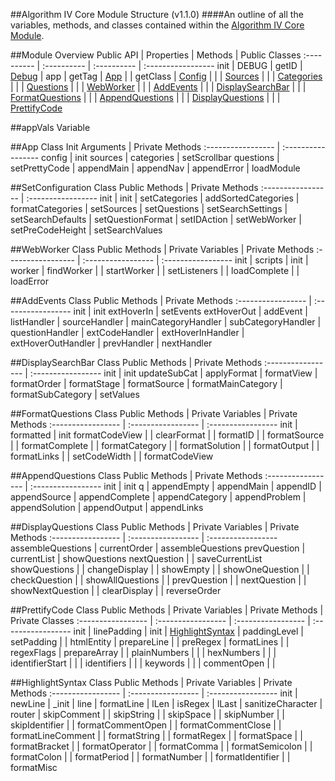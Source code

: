 ##Algorithm IV Core Module Structure (v1.1.0)
####An outline of all the variables, methods, and classes contained within the [Algorithm IV Core Module](https://github.com/imaginate/algorithmIV/blob/master/src/algorithmIVCore.js).


##Module Overview
Public API  | Properties  | Methods     | Public Classes
:---------- | :---------- | :---------- | :-----------------
init        | DEBUG       | getID       | [Debug](#debug-class)
            | app         | getTag      | [App](#app-class)
            |             | getClass    | [Config](#config-class)
            |             |             | [Sources](#sources-class)
            |             |             | [Categories](#categories-class)
            |             |             | [Questions](#questions-class)
            |             |             | [WebWorker](#webworker-class)
            |             |             | [AddEvents](#addevents-class)
            |             |             | [DisplaySearchBar](#displaysearchbar-class)
            |             |             | [FormatQuestions](#formatquestions-class)
            |             |             | [AppendQuestions](#appendquestions-class)
            |             |             | [DisplayQuestions](#displayquestions-class)
            |             |             | [PrettifyCode](#prettifycode-class)

##appVals Variable


##App Class
Init Arguments     | Private Methods
:----------------- | :-----------------
config             | init
sources            | 
categories         | setScrollbar
questions          | setPrettyCode
                   | appendMain
                   | appendNav
                   | appendError
                   | loadModule

##SetConfiguration Class
Public Methods     | Private Methods
:----------------- | :-----------------
init               | init
                   | setCategories
                   | addSortedCategories
                   | formatCategories
                   | setSources
                   | setQuestions
                   | setSearchSettings
                   | setSearchDefaults
                   | setQuestionFormat
                   | setIDAction
                   | setWebWorker
                   | setPreCodeHeight
                   | setSearchValues

##WebWorker Class
Public Methods     | Private Variables  | Private Methods
:----------------- | :----------------- | :-----------------
init               | scripts            | init
                   | worker             | findWorker
                   |                    | startWorker
                   |                    | setListeners
                   |                    | loadComplete
                   |                    | loadError

##AddEvents Class
Public Methods     | Private Methods
:----------------- | :-----------------
init               | init
extHoverIn         | setEvents
extHoverOut        | addEvent
                   | listHandler
                   | sourceHandler
                   | mainCategoryHandler
                   | subCategoryHandler
                   | questionHandler
                   | extCodeHandler
                   | extHoverInHandler
                   | extHoverOutHandler
                   | prevHandler
                   | nextHandler

##DisplaySearchBar Class
Public Methods     | Private Methods
:----------------- | :-----------------
init               | init
updateSubCat       | applyFormat
                   | formatView
                   | formatOrder
                   | formatStage
                   | formatSource
                   | formatMainCategory
                   | formatSubCategory
                   | setValues

##FormatQuestions Class
Public Methods     | Private Variables  | Private Methods
:----------------- | :----------------- | :-----------------
init               | formatted          | init
formatCodeView     |                    | clearFormat
                   |                    | formatID
                   |                    | formatSource
                   |                    | formatComplete
                   |                    | formatCategory
                   |                    | formatSolution
                   |                    | formatOutput
                   |                    | formatLinks
                   |                    | setCodeWidth
                   |                    | formatCodeView

##AppendQuestions Class
Public Methods     | Private Methods
:----------------- | :-----------------
init               | init
q                  | appendEmpty
                   | appendMain
                   | appendID
                   | appendSource
                   | appendComplete
                   | appendCategory
                   | appendProblem
                   | appendSolution
                   | appendOutput
                   | appendLinks

##DisplayQuestions Class
Public Methods     | Private Variables  | Private Methods
:----------------- | :----------------- | :-----------------
assembleQuestions  | currentOrder       | assembleQuestions
prevQuestion       | currentList        | showQuestions
nextQuestion       |                    | saveCurrentList
showQuestions      |                    | changeDisplay
                   |                    | showEmpty
                   |                    | showOneQuestion
                   |                    | checkQuestion
                   |                    | showAllQuestions
                   |                    | prevQuestion
                   |                    | nextQuestion
                   |                    | showNextQuestion
                   |                    | clearDisplay
                   |                    | reverseOrder

##PrettifyCode Class
Public Methods     | Private Variables  | Private Methods    | Private Classes
:----------------- | :----------------- | :----------------- | :-----------------
init               | linePadding        | init               | [HighlightSyntax](#highlightsyntax-class)
                   | paddingLevel       | setPadding         |
                   | htmlEntity         | prepareLine        |
                   | preRegex           | formatLines        |
                   | regexFlags         | prepareArray       |
                   | plainNumbers       |                    |
                   | hexNumbers         |                    |
                   | identifierStart    |                    |
                   | identifiers        |                    |
                   | keywords           |                    |
                   | commentOpen        |                    |

##HighlightSyntax Class
Public Methods     | Private Variables  | Private Methods
:----------------- | :----------------- | :-----------------
init               | newLine            | _init
                   | line               | formatLine
                   | lLen               | isRegex
                   | lLast              | sanitizeCharacter
                   | router             | skipComment
                   |                    | skipString
                   |                    | skipSpace
                   |                    | skipNumber
                   |                    | skipIdentifier
                   |                    | formatCommentOpen
                   |                    | formatCommentClose
                   |                    | formatLineComment
                   |                    | formatString
                   |                    | formatRegex
                   |                    | formatSpace
                   |                    | formatBracket
                   |                    | formatOperator
                   |                    | formatComma
                   |                    | formatSemicolon
                   |                    | formatColon
                   |                    | formatPeriod
                   |                    | formatNumber
                   |                    | formatIdentifier
                   |                    | formatMisc

